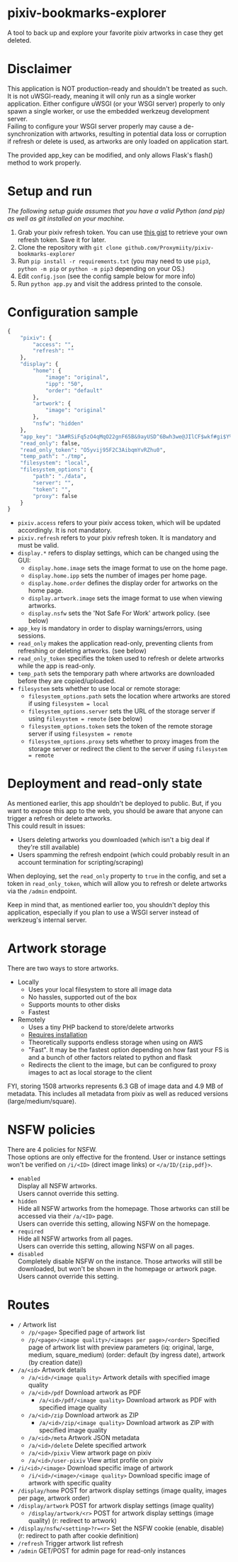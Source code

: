 # pixiv-bookmarks-explorer
A tool to back up and explore your favorite pixiv artworks in case they get deleted.

# Disclaimer
This application is NOT production-ready and shouldn't be treated as such.  
It is not uWSGI-ready, meaning it will only run as a single worker application.
Either configure uWSGI (or your WSGI server) properly to only spawn a single worker, or use the embedded werkzeug development server.  
Failing to configure your WSGI server properly may cause a de-synchronization with artworks, resulting in potential data loss or corruption if refresh or delete is used, as artworks are only loaded on application start.

The provided app_key can be modified, and only allows Flask's flash() method to work properly.

# Setup and run
*The following setup guide assumes that you have a valid Python (and pip) as well as git installed on your machine.*
1. Grab your pixiv refresh token. You can use [this gist](https://gist.github.com/ZipFile/c9ebedb224406f4f11845ab700124362) to retrieve your own refresh token. Save it for later.
2. Clone the repository with `git clone github.com/Proxymiity/pixiv-bookmarks-explorer`
3. Run `pip install -r requirements.txt` (you may need to use `pip3`, `python -m pip` or `python -m pip3` depending on your OS.)
4. Edit `config.json` (see the config sample below for more info)
5. Run `python app.py` and visit the address printed to the console.

# Configuration sample
```python
{
    "pixiv": {
        "access": "",
        "refresh": ""
    },
    "display": {
        "home": {
            "image": "original",
            "ipp": "50",
            "order": "default"
        },
        "artwork": {
            "image": "original"
        },
        "nsfw": "hidden"
    },
    "app_key": "3A#RSiFq5zO4qMqO22gnF65B&9ayUSD^6Bwh3we@JIlCF$wkf#gi$Y%A%xKW3iZTIo",
    "read_only": false,
    "read_only_token": "O5yvij95F2C3AibqmYvRZhu0",
    "temp_path": "./tmp",
    "filesystem": "local",
    "filesystem_options": {
        "path": "./data",
        "server": "",
        "token": "",
        "proxy": false
    }
}
```
- `pixiv.access` refers to your pixiv access token, which will be updated accordingly. It is not mandatory.
- `pixiv.refresh` refers to your pixiv refresh token. It is mandatory and must be valid.
- `display.*` refers to display settings, which can be changed using the GUI:
    - `display.home.image` sets the image format to use on the home page.
    - `display.home.ipp` sets the number of images per home page.
    - `display.home.order` defines the display order for artworks on the home page.
    - `display.artwork.image` sets the image format to use when viewing artworks.
    - `display.nsfw` sets the 'Not Safe For Work' artwork policy. (see below)
- `app_key` is mandatory in order to display warnings/errors, using sessions.
- `read_only` makes the application read-only, preventing clients from refreshing or deleting artworks. (see below)
- `read_only_token` specifies the token used to refresh or delete artworks while the app is read-only.
- `temp_path` sets the temporary path where artworks are downloaded before they are copied/uploaded.
- `filesystem` sets whether to use local or remote storage:
    - `filesystem_options.path` sets the location where artworks are stored if using `filesystem = local`
    - `filesystem_options.server` sets the URL of the storage server if using `filesystem = remote` (see below)
    - `filesystem_options.token` sets the token of the remote storage server if using `filesystem = remote`
    - `filesystem_options.proxy` sets whether to proxy images from the storage server or redirect the client to the server if using `filesystem = remote`

# Deployment and read-only state
As mentioned earlier, this app shouldn't be deployed to public. But, if you want to expose this app to the web, you should be aware that anyone can trigger a refresh or delete artworks.  
This could result in issues:
- Users deleting artworks you downloaded (which isn't a big deal if they're still available)
- Users spamming the refresh endpoint (which could probably result in an account termination for scripting/scraping)

When deploying, set the `read_only` property to `true` in the config, and set a token in `read_only_token`, which will allow you to refresh or delete artworks via the `/admin` endpoint.

Keep in mind that, as mentioned earlier too, you shouldn't deploy this application, especially if you plan to use a WSGI server instead of werkzeug's internal server.

# Artwork storage
There are two ways to store artworks.
- Locally
    - Uses your local filesystem to store all image data
    - No hassles, supported out of the box
    - Supports mounts to other disks
    - Fastest
- Remotely
    - Uses a tiny PHP backend to store/delete artworks
    - [Requires installation](https://github.com/Proxymiity/php-fs)
    - Theoretically supports endless storage when using on AWS
    - "Fast". It may be the fastest option depending on how fast your FS is and a bunch of other factors related to python and flask
    - Redirects the client to the image, but can be configured to proxy images to act as local storage to the client

FYI, storing 1508 artworks represents 6.3 GB of image data and 4.9 MB of metadata. This includes all metadata from pixiv as well as reduced versions (large/medium/square).

# NSFW policies
There are 4 policies for NSFW.  
Those options are only effective for the frontend. User or instance settings won't be verified on `/i/<ID>` (direct image links) or `</a/ID/{zip,pdf}>`.
- `enabled`  
  Display all NSFW artworks.  
  Users cannot override this setting.
- `hidden`  
  Hide all NSFW artworks from the homepage. Those artworks can still be accessed via their `/a/<ID>` page.  
  Users can override this setting, allowing NSFW on the homepage.
- `required`  
  Hide all NSFW artworks from all pages.  
  Users can override this setting, allowing NSFW on all pages.
- `disabled`  
  Completely disable NSFW on the instance. Those artworks will still be downloaded, but won't be shown in the homepage or artwork page.
  Users cannot override this setting.

# Routes
- `/` Artwork list
  - `/p/<page>` Specified page of artwork list
  - `/p/<page>/<image quality>/<images per page>/<order>` Specified page of artwork list with preview parameters (iq: original, large, medium, square_medium) (order: default (by ingress date), artwork (by creation date))
- `/a/<id>` Artwork details
  - `/a/<id>/<image quality>` Artwork details with specified image quality
  - `/a/<id>/pdf` Download artwork as PDF
    - `/a/<id>/pdf/<image quality>` Download artwork as PDF with specified image quality
  - `/a/<id>/zip` Download artwork as ZIP
    - `/a/<id>/zip/<image quality>` Download artwork as ZIP with specified image quality
  - `/a/<id>/meta` Artwork JSON metadata
  - `/a/<id>/delete` Delete specified artwork
  - `/a/<id>/pixiv` View artwork page on pixiv
  - `/a/<id>/user-pixiv` View artist profile on pixiv
- `/i/<id>/<image>` Download specific image of artwork
  - `/i/<id>/<image>/<image quality>` Download specific image of artwork with specific quality
- `/display/home` POST for artwork display settings (image quality, images per page, artwork order)
- `/display/artwork` POST for artwork display settings (image quality)
  - `/display/artwork/<r>` POST for artwork display settings (image quality) (r: redirect to artwork)
- `/display/nsfw/<setting>?r=<r>` Set the NSFW cookie (enable, disable) (r: redirect to path after cookie definition)
- `/refresh` Trigger artwork list refresh
- `/admin` GET/POST for admin page for read-only instances